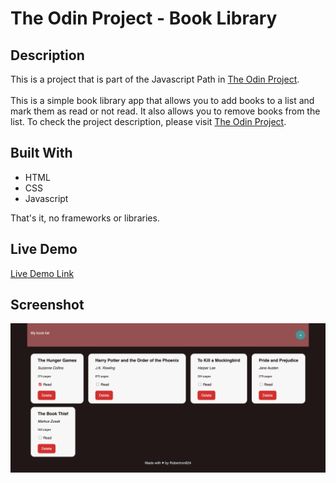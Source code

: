# The Odin Project - Book Library


## Description

This is a project that is part of the Javascript Path in [The Odin Project](https://www.theodinproject.com/).
</br>
</br>
This is a simple book library app that allows you to add books to a list and mark them as read or not read. It also allows you to remove books from the list. To check the project description, please visit [The Odin Project](https://www.theodinproject.com/lessons/node-path-javascript-library#project-solution).

## Built With

- HTML
- CSS
- Javascript

That's it, no frameworks or libraries.

## Live Demo

[Live Demo Link](https://rawcdn.githack.com/brugobi/book-library/0b9b9b9b1b2b3b0b9b9b9b9b9b9b9b9b9b9b9b9/index.html)

## Screenshot

![screenshot](./screenshot.png)